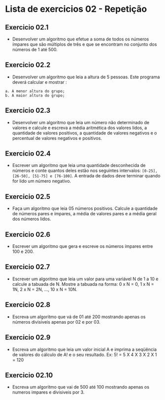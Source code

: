 # Lista de exercicios 02 - Repetição

## Exercicio 02.1
- Desenvolver um algoritmo que efetue a soma de todos os números ímpares que são múltiplos de
três e que se encontram no conjunto dos números de 1 até 500.

## Exercicio 02.2
- Desenvolver um algoritmo que leia a altura de 5 pessoas. Este programa deverá calcular e
mostrar :
```
a. A menor altura do grupo;
b. A maior altura do grupo;
```

## Exercicio 02.3
- Desenvolver um algoritmo que leia um número não determinado de valores e calcule e escreva a
média aritmética dos valores lidos, a quantidade de valores positivos, a quantidade de valores
negativos e o percentual de valores negativos e positivos.

## Exercicio 02.4
- Escrever um algoritmo que leia uma quantidade desconhecida de números e conte quantos deles
estão nos seguintes intervalos: `[0-25], [26-50], [51-75] e [76-100]`. A entrada de dados deve
terminar quando for lido um número negativo.

## Exercicio 02.5
- Faça um algoritmo que leia 05 números positivos.
Calcule a quantidade de números pares e ímpares, a média de valores pares e a média geral dos
números lidos.

## Exercicio 02.6
- Escrever um algoritmo que gera e escreve os números ímpares entre 100 e 200.

## Exercicio 02.7
- Escrever um algoritmo que leia um valor para uma variável N de 1 a 10 e calcule a tabuada de
N. Mostre a tabuada na forma: 0 x N = 0, 1 x N = 1N, 2 x N = 2N, ..., 10 x N = 10N.

## Exercicio 02.8
- Escreva um algoritmo que vá de 01 até 200 mostrando apenas os números divisiveis apenas por 02 e por 03.

## Exercicio 02.9
- Escreva um algoritmo que leia um valor inicial A e imprima a seqüência de valores do cálculo de
A! e o seu resultado. Ex: 5! = 5 X 4 X 3 X 2 X 1 = 120

## Exercicio 02.10
- Escreva um algoritmo que vai de 500 até 100 mostrando apenas os numeros impares e divisiveis por 3.

